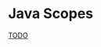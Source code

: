 # Java Scopes

[TODO](../Tags%20b793d46ea133446daa88889450d15033/TODO%20a203fe47729f48f1be838094748438da.md)